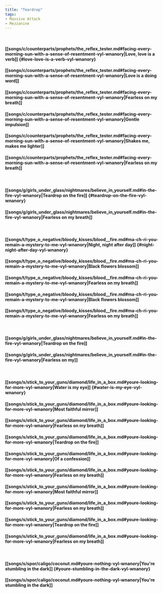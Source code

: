 ```yaml
---
title: "Teardrop"
tags:
- Massive Attack
- Mezzanine
---
```

&nbsp;
#### [[songs/c/counterparts/prophets/the_reflex_tester.md#facing-every-morning-sun-with-a-sense-of-resentment-vyl-wnanory|Love, love is a verb]] {#love-love-is-a-verb-vyl-wnanory}
#### [[songs/c/counterparts/prophets/the_reflex_tester.md#facing-every-morning-sun-with-a-sense-of-resentment-vyl-wnanory|Love is a doing word]]
#### [[songs/c/counterparts/prophets/the_reflex_tester.md#facing-every-morning-sun-with-a-sense-of-resentment-vyl-wnanory|Fearless on my breath]]
#### [[songs/c/counterparts/prophets/the_reflex_tester.md#facing-every-morning-sun-with-a-sense-of-resentment-vyl-wnanory|Gentle impulsion]]
#### [[songs/c/counterparts/prophets/the_reflex_tester.md#facing-every-morning-sun-with-a-sense-of-resentment-vyl-wnanory|Shakes me, makes me lighter]]
#### [[songs/c/counterparts/prophets/the_reflex_tester.md#facing-every-morning-sun-with-a-sense-of-resentment-vyl-wnanory|Fearless on my breath]]
&nbsp;
#### [[songs/g/girls_under_glass/nightmares/believe_in_yourself.md#in-the-fire-vyl-wnanory|Teardrop on the fire]] {#teardrop-on-the-fire-vyl-wnanory}
#### [[songs/g/girls_under_glass/nightmares/believe_in_yourself.md#in-the-fire-vyl-wnanory|Fearless on my breath]]
&nbsp;
#### [[songs/t/type_o_negative/bloody_kisses/blood__fire.md#ma-ch-ri-you-remain-a-mystery-to-me-vyl-wnanory|Night, night after day]] {#night-night-after-day-vyl-wnanory}
#### [[songs/t/type_o_negative/bloody_kisses/blood__fire.md#ma-ch-ri-you-remain-a-mystery-to-me-vyl-wnanory|Black flowers blossom]]
#### [[songs/t/type_o_negative/bloody_kisses/blood__fire.md#ma-ch-ri-you-remain-a-mystery-to-me-vyl-wnanory|Fearless on my breath]]
#### [[songs/t/type_o_negative/bloody_kisses/blood__fire.md#ma-ch-ri-you-remain-a-mystery-to-me-vyl-wnanory|Black flowers blossom]]
#### [[songs/t/type_o_negative/bloody_kisses/blood__fire.md#ma-ch-ri-you-remain-a-mystery-to-me-vyl-wnanory|Fearless on my breath]]
&nbsp;
#### [[songs/g/girls_under_glass/nightmares/believe_in_yourself.md#in-the-fire-vyl-wnanory|Teardrop on the fire]]
#### [[songs/g/girls_under_glass/nightmares/believe_in_yourself.md#in-the-fire-vyl-wnanory|Fearless on my]]
&nbsp;
#### [[songs/s/stick_to_your_guns/diamond/life_in_a_box.md#youre-looking-for-more-vyl-wnanory|Water is my eye]] {#water-is-my-eye-vyl-wnanory}
#### [[songs/s/stick_to_your_guns/diamond/life_in_a_box.md#youre-looking-for-more-vyl-wnanory|Most faithful mirror]]
#### [[songs/s/stick_to_your_guns/diamond/life_in_a_box.md#youre-looking-for-more-vyl-wnanory|Fearless on my breath]]
#### [[songs/s/stick_to_your_guns/diamond/life_in_a_box.md#youre-looking-for-more-vyl-wnanory|Teardrop on the fire]]
#### [[songs/s/stick_to_your_guns/diamond/life_in_a_box.md#youre-looking-for-more-vyl-wnanory|Of a confession]]
#### [[songs/s/stick_to_your_guns/diamond/life_in_a_box.md#youre-looking-for-more-vyl-wnanory|Fearless on my breath]]
#### [[songs/s/stick_to_your_guns/diamond/life_in_a_box.md#youre-looking-for-more-vyl-wnanory|Most faithful mirror]]
#### [[songs/s/stick_to_your_guns/diamond/life_in_a_box.md#youre-looking-for-more-vyl-wnanory|Fearless on my breath]]
#### [[songs/s/stick_to_your_guns/diamond/life_in_a_box.md#youre-looking-for-more-vyl-wnanory|Teardrop on the fire]]
#### [[songs/s/stick_to_your_guns/diamond/life_in_a_box.md#youre-looking-for-more-vyl-wnanory|Fearless on my breath]]
&nbsp;
#### [[songs/s/spor/caligo/coconut.md#youre-nothing-vyl-wnanory|You're stumbling in the dark]] {#youre-stumbling-in-the-dark-vyl-wnanory}
#### [[songs/s/spor/caligo/coconut.md#youre-nothing-vyl-wnanory|You're stumbling in the dark]]
